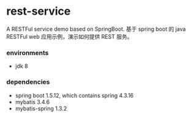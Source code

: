 # rest-service
A RESTFul service demo based on SpringBoot.
基于 spring boot 的 java RESTFul web 应用示例，演示如何提供 REST 服务。

### environments
+ jdk 8

### dependencies
+ spring boot 1.5.12, which contains spring 4.3.16
+ mybatis 3.4.6
+ mybatis-spring 1.3.2
